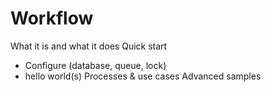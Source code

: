 # Workflow

What it is and what it does
Quick start
- Configure (database, queue, lock)
- hello world(s)
Processes & use cases
Advanced samples
